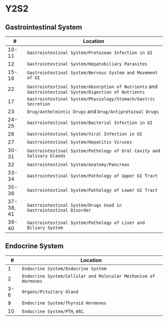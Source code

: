 # Y2S2
## Gastrointestinal System
| #     | Location                                                              |
| ----- | --------------------------------------------------------------------- |
| 10-11 | `Gastrointestinal System/Protozoan Infection in GI`                   |
| 12    | `Gastrointestinal System/Hepatobiliary Parasites`                     |
| 15-16 | `Gastrointestinal System/Nervous System and Movement of GI`           |
| 22   | `Gastrointestinal System/Absorption of Nutrients` and `Gastrointestinal System/Digestion of Nutrients` |
| 17    | `Gastrointestinal System/Physiology/Stomach/Gastric Secretion`|
| 23    | `Drug/Anthelmintic Drugs` and `Drug/Antiprotozoal Drugs`              |
| 24-25 | `Gastrointestinal System/Bacterial Infection in GI`                   |
| 26    | `Gastrointestinal System/Viral Infection in GI`                       |
| 27    | `Gastrointestinal System/Hepatitis Viruses`                           |
| 30-31 | `Gastrointestinal System/Pathology of Oral Cavity and Salivary Glands` |
| 32    | `Gastrointestinal System/Anatomy/Pancreas` |
| 33-34 | `Gastrointestinal System/Pathology of Upper GI Tract` |
| 35-36 | `Gastrointestinal System/Pathology of Lower GI Tract` |
| 37-38, 41    | `Gastrointestinal System/Drugs Used in Gastrointestinal Disorder`      |
| 39-40 | `Gastrointestinal System/Pathology of Liver and Biliary System` |

## Endocrine System
| #   | Location                                                        |
| --- | --------------------------------------------------------------- |
| 1   | `Endocrine System/Endocrine System`                             |
| 2   | `Endocrine System/Cellular and Molecular Mechanism of Hormones` |
| 3-6 | `Organs/Pituitary Gland`                                        |
| 9   | `Endocrine System/Thyroid Hormones`                              |
| 10  | `Endocrine System/PTH`, etc.                                                                |
